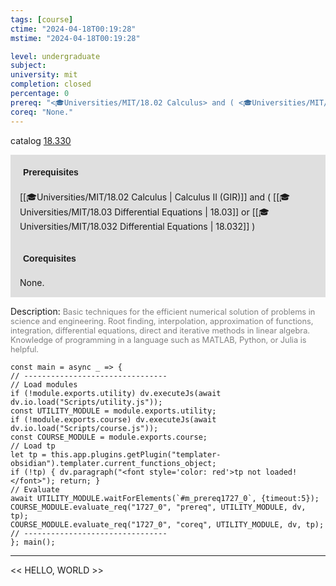 ```yaml
---
tags: [course]
ctime: "2024-04-18T00:19:28"
mstime: "2024-04-18T00:19:28"

level: undergraduate
subject: 
university: mit
completion: closed
percentage: 0
prereq: "<🎓Universities/MIT/18.02 Calculus> and ( <🎓Universities/MIT/18.03 Differential Equations> or <🎓Universities/MIT/18.032 Differential Equations> )"
coreq: "None."
---
```


catalog [18.330](http://student.mit.edu/catalog/m18a.html#18.330)

<span style="display: block; padding: 15px; background-color: rgb(100, 100, 100, 0.2);"><font id="m_prereq1727_0" style="display: block; font-family: Arial, sans-serif; font-weight: bold; padding: 5px">Prerequisites</font><br><span id="prereq1727_0">[[🎓Universities/MIT/18.02 Calculus | Calculus II (GIR)]] and ( [[🎓Universities/MIT/18.03 Differential Equations | 18.03]] or [[🎓Universities/MIT/18.032 Differential Equations | 18.032]] )</span></span>
<span style="display: block; padding: 15px; background-color: rgb(100, 100, 100, 0.2);"><font id="m_coreq1727_0" style="display: block; font-family: Arial, sans-serif; font-weight: bold; padding: 5px">Corequisites</font><br><span id="coreq1727_0">None.</span></span>

<font style="">Description:</font>
<font style="color: grey; font-size: 0.8rem;">Basic techniques for the efficient numerical solution of problems in science and engineering. Root finding, interpolation, approximation of functions, integration, differential equations, direct and iterative methods in linear algebra. Knowledge of programming in a language such as MATLAB, Python, or Julia is helpful.</font>

```dataviewjs
const main = async _ => {
// --------------------------------
// Load modules
if (!module.exports.utility) dv.executeJs(await dv.io.load("Scripts/utility.js"));
const UTILITY_MODULE = module.exports.utility;
if (!module.exports.course) dv.executeJs(await dv.io.load("Scripts/course.js"));
const COURSE_MODULE = module.exports.course;
// Load tp
let tp = this.app.plugins.getPlugin("templater-obsidian").templater.current_functions_object;
if (!tp) { dv.paragraph("<font style='color: red'>tp not loaded!</font>"); return; }
// Evaluate
await UTILITY_MODULE.waitForElements(`#m_prereq1727_0`, {timeout:5});
COURSE_MODULE.evaluate_req("1727_0", "prereq", UTILITY_MODULE, dv, tp);
COURSE_MODULE.evaluate_req("1727_0", "coreq", UTILITY_MODULE, dv, tp);
// --------------------------------
}; main();
```

---

<< HELLO, WORLD >>
